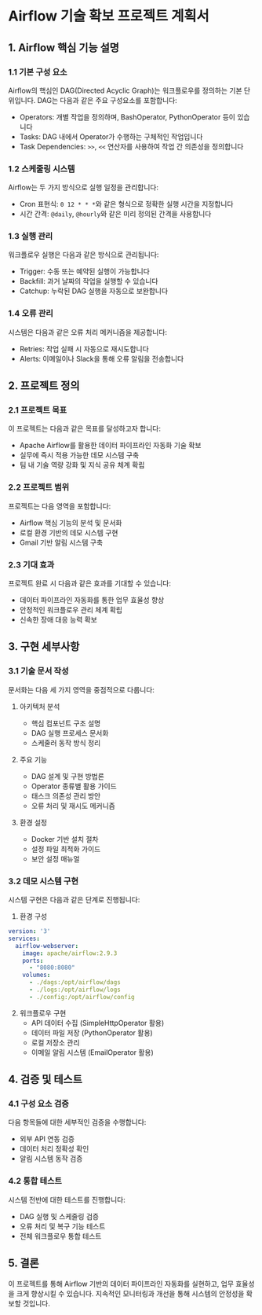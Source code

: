 # Airflow 기술 확보 프로젝트 계획서

## 1. Airflow 핵심 기능 설명

### 1.1 기본 구성 요소
Airflow의 핵심인 DAG(Directed Acyclic Graph)는 워크플로우를 정의하는 기본 단위입니다. DAG는 다음과 같은 주요 구성요소를 포함합니다:

- Operators: 개별 작업을 정의하며, BashOperator, PythonOperator 등이 있습니다
- Tasks: DAG 내에서 Operator가 수행하는 구체적인 작업입니다
- Task Dependencies: `>>`, `<<` 연산자를 사용하여 작업 간 의존성을 정의합니다

### 1.2 스케줄링 시스템
Airflow는 두 가지 방식으로 실행 일정을 관리합니다:

- Cron 표현식: `0 12 * * *`와 같은 형식으로 정확한 실행 시간을 지정합니다
- 시간 간격: `@daily`, `@hourly`와 같은 미리 정의된 간격을 사용합니다

### 1.3 실행 관리
워크플로우 실행은 다음과 같은 방식으로 관리됩니다:

- Trigger: 수동 또는 예약된 실행이 가능합니다
- Backfill: 과거 날짜의 작업을 실행할 수 있습니다
- Catchup: 누락된 DAG 실행을 자동으로 보완합니다

### 1.4 오류 관리
시스템은 다음과 같은 오류 처리 메커니즘을 제공합니다:

- Retries: 작업 실패 시 자동으로 재시도합니다
- Alerts: 이메일이나 Slack을 통해 오류 알림을 전송합니다

## 2. 프로젝트 정의

### 2.1 프로젝트 목표
이 프로젝트는 다음과 같은 목표를 달성하고자 합니다:

- Apache Airflow를 활용한 데이터 파이프라인 자동화 기술 확보
- 실무에 즉시 적용 가능한 데모 시스템 구축
- 팀 내 기술 역량 강화 및 지식 공유 체계 확립

### 2.2 프로젝트 범위
프로젝트는 다음 영역을 포함합니다:

- Airflow 핵심 기능의 분석 및 문서화
- 로컬 환경 기반의 데모 시스템 구현
- Gmail 기반 알림 시스템 구축

### 2.3 기대 효과
프로젝트 완료 시 다음과 같은 효과를 기대할 수 있습니다:

- 데이터 파이프라인 자동화를 통한 업무 효율성 향상
- 안정적인 워크플로우 관리 체계 확립
- 신속한 장애 대응 능력 확보

## 3. 구현 세부사항

### 3.1 기술 문서 작성
문서화는 다음 세 가지 영역을 중점적으로 다룹니다:

1. 아키텍처 분석
   - 핵심 컴포넌트 구조 설명
   - DAG 실행 프로세스 문서화
   - 스케줄러 동작 방식 정리

2. 주요 기능
   - DAG 설계 및 구현 방법론
   - Operator 종류별 활용 가이드
   - 태스크 의존성 관리 방안
   - 오류 처리 및 재시도 메커니즘

3. 환경 설정
   - Docker 기반 설치 절차
   - 설정 파일 최적화 가이드
   - 보안 설정 매뉴얼

### 3.2 데모 시스템 구현
시스템 구현은 다음과 같은 단계로 진행됩니다:

1. 환경 구성
```yaml
version: '3'
services:
  airflow-webserver:
    image: apache/airflow:2.9.3
    ports:
      - "8080:8080"
    volumes:
      - ./dags:/opt/airflow/dags
      - ./logs:/opt/airflow/logs
      - ./config:/opt/airflow/config
```

2. 워크플로우 구현
   - API 데이터 수집 (SimpleHttpOperator 활용)
   - 데이터 파일 저장 (PythonOperator 활용)
   - 로컬 저장소 관리
   - 이메일 알림 시스템 (EmailOperator 활용)

## 4. 검증 및 테스트

### 4.1 구성 요소 검증
다음 항목들에 대한 세부적인 검증을 수행합니다:

- 외부 API 연동 검증
- 데이터 처리 정확성 확인
- 알림 시스템 동작 검증

### 4.2 통합 테스트
시스템 전반에 대한 테스트를 진행합니다:

- DAG 실행 및 스케줄링 검증
- 오류 처리 및 복구 기능 테스트
- 전체 워크플로우 통합 테스트

## 5. 결론
이 프로젝트를 통해 Airflow 기반의 데이터 파이프라인 자동화를 실현하고, 업무 효율성을 크게 향상시킬 수 있습니다. 지속적인 모니터링과 개선을 통해 시스템의 안정성을 확보할 것입니다.
